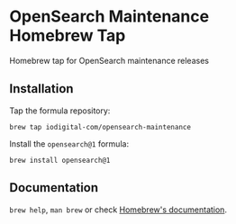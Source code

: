 # OpenSearch Maintenance Homebrew Tap

Homebrew tap for OpenSearch maintenance releases

## Installation

Tap the formula repository:

    brew tap iodigital-com/opensearch-maintenance

Install the `opensearch@1` formula:

    brew install opensearch@1

## Documentation

`brew help`, `man brew` or check [Homebrew's documentation](https://docs.brew.sh).
